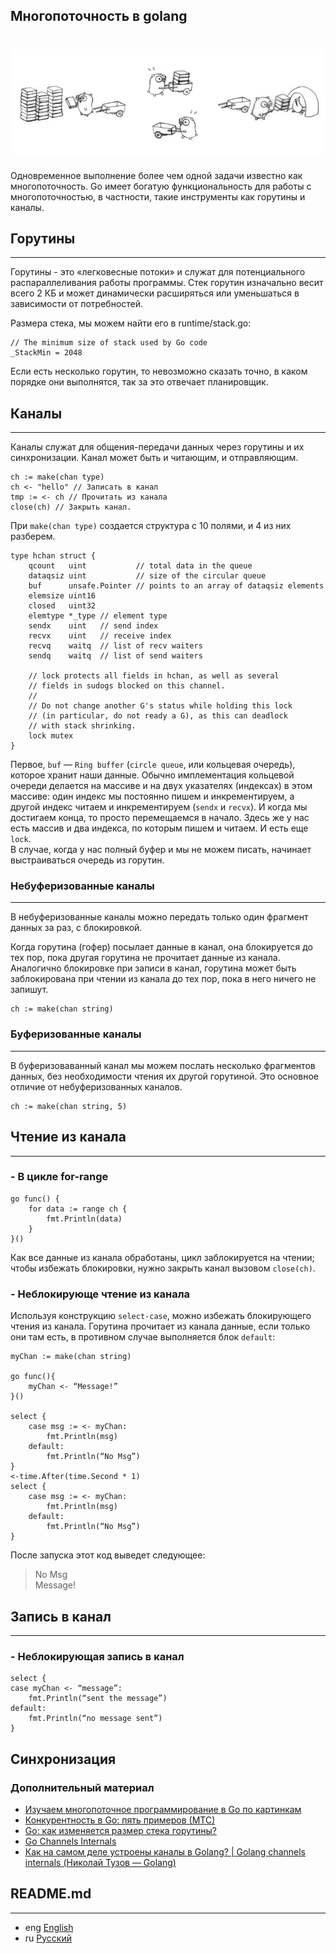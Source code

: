 ## Многопоточность в golang

<h1 align="center"><img class="goldT" src="../../img/concurrencyGo.jpeg"></h1>

Одновременное выполнение более чем одной задачи известно как многопоточность. Go имеет богатую функциональность
для работы с многопоточностью, в частности, такие инструменты как горутины и каналы.

## Горутины
***

Горутины - это «легковесные потоки» и служат для потенциального распараллеливания работы программы.
Стек горутин изначально весит всего 2 КБ и может динамически расширяться или уменьшаться в зависимости от потребностей.

Размера стека, мы можем найти его в runtime/stack.go:
```golang
// The minimum size of stack used by Go code
_StackMin = 2048
```
Если есть несколько горутин, то невозможно сказать точно, в каком порядке они выполнятся, так за это отвечает планировщик.

## Каналы
***

Каналы служат для общения-передачи данных через горутины и их синхронизации. Канал может быть и читающим, и отправляющим.
```golang
ch := make(chan type)
ch <- "hello" // Записать в канал
tmp := <- ch // Прочитать из канала
close(ch) // Закрыть канал.
```
При `make(chan type)` создается структура с 10 полями, и 4 из них разберем.
```golang
type hchan struct {
	qcount   uint           // total data in the queue
	dataqsiz uint           // size of the circular queue
	buf      unsafe.Pointer // points to an array of dataqsiz elements
	elemsize uint16
	closed   uint32
	elemtype *_type // element type
	sendx    uint   // send index
	recvx    uint   // receive index
	recvq    waitq  // list of recv waiters
	sendq    waitq  // list of send waiters

	// lock protects all fields in hchan, as well as several
	// fields in sudogs blocked on this channel.
	//
	// Do not change another G's status while holding this lock
	// (in particular, do not ready a G), as this can deadlock
	// with stack shrinking.
	lock mutex
}
```

Первое, `buf` — `Ring buffer` (`circle queue`, или кольцевая очередь), которое хранит наши данные.
Обычно имплементация кольцевой очереди делается на массиве и на двух указателях (индексах) в этом массиве:
один индекс мы постоянно пишем и инкрементируем, а другой индекс читаем и инкрементируем (`sendx` и `recvx`).
И когда мы достигаем конца, то просто перемещаемся в начало. Здесь же у нас есть массив и два индекса,
по которым пишем и читаем. И есть еще `lock`.  
В случае, когда у нас полный буфер и мы не можем писать, начинает выстраиваться очередь из горутин.

### Небуферизованные каналы
***
В небуферизованные каналы можно передать только один фрагмент данных за раз, с блокировкой.

Когда горутина (гофер) посылает данные в канал, она блокируется до тех пор, пока другая горутина не прочитает данные из канала.
Аналогично блокировке при записи в канал, горутина может быть заблокирована при чтении из канала до тех пор, пока в него ничего не запишут.
```golang
ch := make(chan string)
```

### Буферизованные каналы
***

В буферизоваванный канал мы можем послать несколько фрагментов данных, без необходимости чтения их другой горутиной.
Это основное отличие от небуферизованных каналов.
```golang
ch := make(chan string, 5)
```

## Чтение из канала
***
### - В цикле for-range

```golang
go func() {
    for data := range сh {
        fmt.Println(data)
    }
}()
```
Как все данные из канала обработаны, цикл заблокируется на чтении;
чтобы избежать блокировки, нужно закрыть канал вызовом `close(ch)`.

### - Неблокирующе чтение из канала
Используя конструкцию `select-case`, можно избежать блокирующего чтения из канала.
Горутина прочитает из канала данные, если только они там есть, в противном случае выполняется блок `default`:

```golang
myChan := make(chan string)

go func(){
    myChan <- “Message!”
}()

select {
    case msg := <- myChan:
        fmt.Println(msg)
    default:
        fmt.Println(“No Msg”)
}
<-time.After(time.Second * 1)
select {
    case msg := <- myChan:
        fmt.Println(msg)
    default:
        fmt.Println(“No Msg”)
}
```
После запуска этот код выведет следующее:
>No Msg  
Message!

## Запись в канал
***
### - Неблокирующая запись в канал

```golang
select {
case myChan <- “message”:
    fmt.Println(“sent the message”)
default:
    fmt.Println(“no message sent”)
}
```

## Синхронизация

### Дополнительный материал
- [Изучаем многопоточное программирование в Go по картинкам](https://habr.com/ru/articles/412715/)
- [Конкурентность в Go: пять примеров (МТС)](https://habr.com/ru/companies/ru_mts/articles/680324/)
- [Go: как изменяется размер стека горутины?](https://habr.com/ru/companies/otus/articles/586108/)
- [Go Channels Internals](https://habr.com/ru/companies/oleg-bunin/articles/522742/)
- [Как на самом деле устроены каналы в Golang? | Golang channels internals (Николай Тузов — Golang)](https://www.youtube.com/watch?v=ZTJcaP4G4JM&ab_channel=%D0%9D%D0%B8%D0%BA%D0%BE%D0%BB%D0%B0%D0%B9%D0%A2%D1%83%D0%B7%D0%BE%D0%B2%E2%80%94Golang)

## README.md
***

- eng [English](https://github.com/lumorow/golang-interview-preparation/blob/main/Multithreading/README.md)
- ru [Русский](https://github.com/lumorow/golang-interview-preparation/blob/main/Multithreading/readme/README.ru.md)